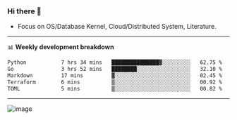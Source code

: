 ### Hi there 👋
<!-- * Daily Meditation via Leetcode/Competitive-Programming. -->
* Focus on OS/Database Kernel, Cloud/Distributed System, Literature.

-------

📊 **Weekly development breakdown**
<!--START_SECTION:waka-->

```txt
Python           7 hrs 34 mins   ███████████████▓░░░░░░░░░   62.75 %
Go               3 hrs 52 mins   ████████░░░░░░░░░░░░░░░░░   32.10 %
Markdown         17 mins         ▓░░░░░░░░░░░░░░░░░░░░░░░░   02.45 %
Terraform        6 mins          ▒░░░░░░░░░░░░░░░░░░░░░░░░   00.92 %
TOML             5 mins          ▒░░░░░░░░░░░░░░░░░░░░░░░░   00.82 %
```

<!--END_SECTION:waka-->

-------

<!-- [![Leetcode Stats](https://leetcard.jacoblin.cool/hzhang413?font=Fira+Mono)](https://leetcode.com/fxrc) -->
![image](./cyberpunk-ghost-in-the-shell.gif)
<!--![image](./gis-archive.png)-->

